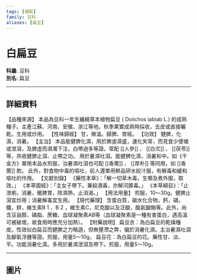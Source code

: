 ```yaml
---
tags: [補氣]
family: 豆科
aliases: [扁豆]
---
```


# 白扁豆

**科屬**: 豆科  
**別名**: 扁豆  

---

## 詳細資料
【品種來源】
本品為豆科一年生纏繞草本植物扁豆 (
Doiichos iabiab
L.) 的成熟種子。主產江蘇、河南、安徽、浙江等地。秋季果實成熟時採收，去皮或直接曬乾。生用或炒用。
【性味歸經】
甘，微溫。歸脾、胃經。
【功效】
健脾，化濕，消暑。
【主治】
本品能健脾化濕，用於脾虛濕盛，運化失常，而見食少便塘或泄瀉，及脾虛而濕濁下注，白帶過多等證。常配 [[人參]] 、 [[白朮]] 、 [[茯苓]] 等，共收健脾止瀉、止帶之功。
用於暑濕吐瀉。能健脾化濕，消暑和中。如《千金方》單用本品水煎服，治暑濕吐瀉也可配 [[香薷]] 、 [[厚朴]] 等同用，如 [[香薷]] 飲。
此外，對食物中毒的嘔吐，前人還單用鮮品研水絞汁服，有解毒和緩和嘔吐的作用。
【文獻別錄】
《藥性本草》：「解一切草木毒，生嚼及煮外服，取效。」
《本草圖經》：「主女子帶下。兼殺酒毒，亦解河豚毒。」
《本草綱目》：「止泄痢，消暑，暖脾胃，除濕熱，止消渴。」
【用法用量】
煎服，10～30g。健脾止瀉宜炒用；消暑解毒宜生用。
【現代藥理】
含蛋白質，碳水化合物，鈣，磷，鐵，鋅，維生素B
1
、B
2
，維生素C，尼克酸以及泛酸，酩氨酸酶等。此外，尚含豆甾醇、磷脂、蔗糖、血球凝聚素AB等（血球凝聚素是一種有害蛋白，遇高溫可被破壞，故食用時應充分加熱）。
【附藥說明】
扁豆衣：為白扁豆的乾燥種皮。性效似白扁豆而健脾之力略遜，但無壅滯之弊，偏於消暑化濕。主治暑濕吐瀉及腳氣浮腫等證。煎服，用量5～10g。
扁豆花：為白扁豆的花。藥性甘、淡、平。功能消暑化濕。多用於暑濕泄瀉及帶下。煎服，用量5～10g。

---

## 圖片
